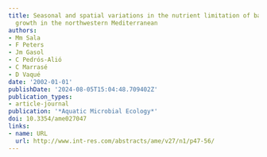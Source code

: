 ```yaml
---
title: Seasonal and spatial variations in the nutrient limitation of bacterioplankton
  growth in the northwestern Mediterranean
authors:
- Mm Sala
- F Peters
- Jm Gasol
- C Pedrós-Alió
- C Marrasé
- D Vaqué
date: '2002-01-01'
publishDate: '2024-08-05T15:04:48.709402Z'
publication_types:
- article-journal
publication: '*Aquatic Microbial Ecology*'
doi: 10.3354/ame027047
links:
- name: URL
  url: http://www.int-res.com/abstracts/ame/v27/n1/p47-56/
---
```

